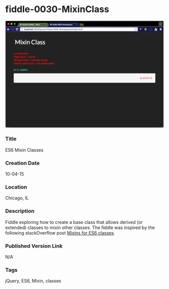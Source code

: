 fiddle-0030-MixinClass
======

![Screenshot](screenshot.png)


### Title

ES6 Mixin Classes


### Creation Date

10-04-15


### Location

Chicago, IL


### Description

Fiddle exploring how to create a base class that allows derived (or extended) classes to mixin other
classes.  The fiddle was inspired by the following stackOverflow post [Mixins for ES6 classes](http://stackoverflow.com/questions/30732241/mixins-for-es6-classes-transpiled-with-babel).



### Published Version Link

N/A


### Tags

jQuery, ES6, Mixin, classes
